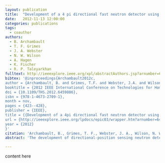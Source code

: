 ```yaml
---
layout: publication
title:  "Development of a 4 pi directional fast neutron detector using tensioned metastable fluids"
date:   2012-11-13 12:00:00
categories: publications
tags:
  - coauthor
authors:
  - B. Archambault
  - T. F. Grimes
  - J. A. Webster
  - N. W. Wilson
  - A. Hagen
  - K. Fischer
  - R. P. Taleyarkhan
fulltext: http://ieeexplore.ieee.org/xpl/abstractAuthors.jsp?arnumber=6459886
bibtex: '@inproceedings{Archambault2012c,
author = {Archambault, B. and Grimes, T.F. and Webster, J.A. and Wilson, N.W. and Hagen, A. and Fischer, K. and Taleyarkhan, R.P.},
booktitle = {2012 IEEE International Conference on Technologies for Homeland Security (HST)},
doi = {10.1109/THS.2012.6459886},
isbn = {978-1-4673-2709-1},
month = nov,
pages = {423--428},
publisher = {IEEE},
title = {{Development of a 4pi directional fast neutron detector using tensioned metastable fluids}},
url = {http://ieeexplore.ieee.org/lpdocs/epic03/wrapper.htm?arnumber=6459886},
year = {2012}
}'
citation: 'Archambault, B., Grimes, T. F., Webster, J. A., Wilson, N. W., Hagen, A., Fischer, K., & Taleyarkhan, R. P. (2012). Development of a 4pi directional fast neutron detector using tensioned metastable fluids. In 2012 IEEE International Conference on Technologies for Homeland Security (HST) (pp. 423–428). IEEE. doi:10.1109/THS.2012.6459886'
abstract: 'The development of directional-position sensing neutron detector technologies has the potential to embody transformational impact on to the field of nuclear security and safeguards. Directional neutron detectors offer vastly superior background suppression enabling the detection of smaller quantities of special nuclear materials (SNM) at larger standoffs. Additionally, the ability to image the SNM neutron source directly would be particularly advantageous in active interrogation scenarios where one needs to discriminate interrogating neutrons from neutrons resulting from SNMs. A directional fast neutron detector utilizing the acoustic tensioned metastable fluid detector (ATMFD) system has been developed that is not only comparable in technical performance with competing directional fast neutron technologies but also offers a significant reduction in both cost and size while remaining completely insensitive to gamma photons and non-neutron cosmic background radiation. Past assessments by our group have shown that an ATMFD system (with a \(6\,\mathrm{cm}\,\times\,10\,\mathrm{cm}\) cross-sectional area) would be capable of detecting a \(8\,\mathrm{kg}\) Pu source at \(25\,\mathrm{m}\) standoff with a resolution of \(11.2^{o}\), with \(68%\) confidence within \(60\,\mathrm{s}\) ). While previous ATMFD system configurations were limited to determining angular resolution in \(2\pi\), a new ATMFD sensor system capable of ascertaining directionality in \(4\pi\) fields is now presented. Characterization and validation of the AMTFD system in cylindrical and spherical geometries as developed includes Monte-Carlo based nuclear particle transport assessments using MCNP-PoliMi and multi-physics based assessments accounting for acoustic, structural, and electromagnetic coupling of the ATMFD system via COMSOLs multi-physics platform. A methodology based on geo-positioning-scheme (GPS) and a higher harmonic based scheme were successfully developed. The spherical (higher-harmonic) technology offers the tantalizing capability for rapid-fire (within tens of seconds) the direct visualization based directionality of incoming neutron radiation via line-of-sight tracks - effectively comprising multiple single detectors within the envelope of a single spherical ATMFD.'

---
```


content here
